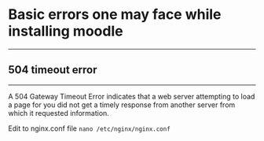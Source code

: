 # Basic errors one may face while installing moodle
***
## 504 timeout error
---
A 504 Gateway Timeout Error indicates that a web server attempting to load a page for you did not get a timely response from another server from which it requested information.

Edit to nginx.conf file 
``` nano /etc/nginx/nginx.conf ```
